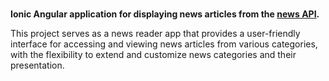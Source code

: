 # 

**Ionic Angular application for displaying news articles from the <a href="https://newsapi.org/">news API</a>.**

This project serves as a news reader app that provides a user-friendly interface for accessing and viewing news articles from various categories, with the flexibility to extend and customize news categories and their presentation.
